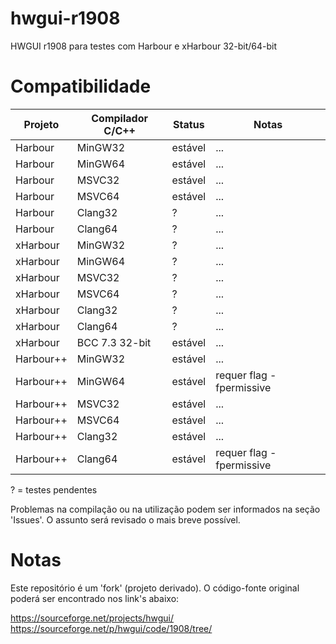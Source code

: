 # hwgui-r1908
HWGUI r1908 para testes com Harbour e xHarbour 32-bit/64-bit

# Compatibilidade

| Projeto   | Compilador C/C++ | Status   | Notas |
| --------- | ---------------- | -------- | ----- |
| Harbour   | MinGW32          | estável  | ...   |
| Harbour   | MinGW64          | estável  | ...   |
| Harbour   | MSVC32           | estável  | ...   |
| Harbour   | MSVC64           | estável  | ...   |
| Harbour   | Clang32          | ?        | ...   |
| Harbour   | Clang64          | ?        | ...   |
| xHarbour  | MinGW32          | ?        | ...   |
| xHarbour  | MinGW64          | ?        | ...   |
| xHarbour  | MSVC32           | ?        | ...   |
| xHarbour  | MSVC64           | ?        | ...   |
| xHarbour  | Clang32          | ?        | ...   |
| xHarbour  | Clang64          | ?        | ...   |
| xHarbour  | BCC 7.3 32-bit   | estável  | ...   |
| Harbour++ | MinGW32          | estável  | ...   |
| Harbour++ | MinGW64          | estável  | requer flag -fpermissive |
| Harbour++ | MSVC32           | estável  | ... |
| Harbour++ | MSVC64           | estável  | ... |
| Harbour++ | Clang32          | estável  | ... |
| Harbour++ | Clang64          | estável  | requer flag -fpermissive |

? = testes pendentes

Problemas na compilação ou na utilização podem ser informados na seção
'Issues'. O assunto será revisado o mais breve possível.

# Notas

Este repositório é um 'fork' (projeto derivado). O código-fonte original poderá
ser encontrado nos link's abaixo:

https://sourceforge.net/projects/hwgui/  
https://sourceforge.net/p/hwgui/code/1908/tree/  
